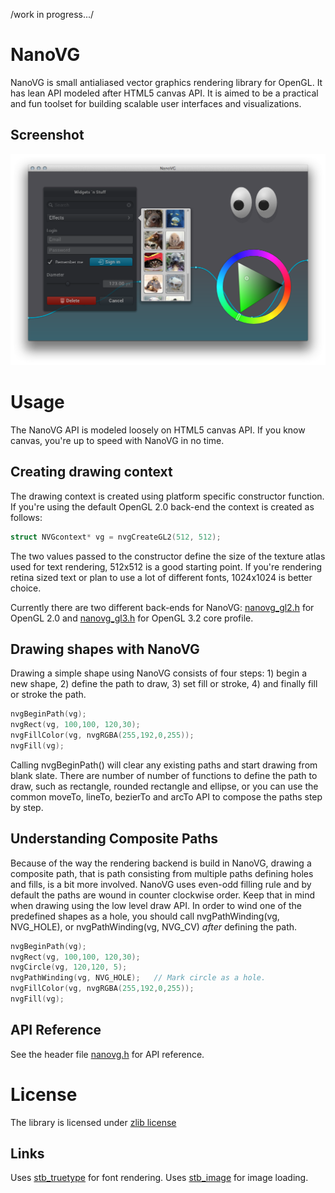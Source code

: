 /work in progress.../


NanoVG
==========

NanoVG is small antialiased vector graphics rendering library for OpenGL. It has lean API modeled after HTML5 canvas API. It is aimed to be a practical and fun toolset for building scalable user interfaces and visualizations. 

## Screenshot

![screenshot of some text rendered witht the sample program](/example/screenshot-01.png?raw=true)

Usage
=====

The NanoVG API is modeled loosely on HTML5 canvas API. If you know canvas, you're up to speed with NanoVG in no time.

## Creating drawing context

The drawing context is created using platform specific constructor function. If you're using the default OpenGL 2.0 back-end the context is created as follows:
```C
struct NVGcontext* vg = nvgCreateGL2(512, 512);
```
The two values passed to the constructor define the size of the texture atlas used for text rendering, 512x512 is a good starting point. If you're rendering retina sized text or plan to use a lot of different fonts, 1024x1024 is better choice.

Currently there are two different back-ends for NanoVG: [nanovg_gl2.h](/src/nanovg_gl2.h) for OpenGL 2.0 and [nanovg_gl3.h](/src/nanovg_gl3.h) for OpenGL 3.2 core profile.

## Drawing shapes with NanoVG

Drawing a simple shape using NanoVG consists of four steps: 1) begin a new shape, 2) define the path to draw, 3) set fill or stroke, 4) and finally fill or stroke the path.

```C
nvgBeginPath(vg);
nvgRect(vg, 100,100, 120,30);
nvgFillColor(vg, nvgRGBA(255,192,0,255));
nvgFill(vg);
```

Calling nvgBeginPath() will clear any existing paths and start drawing from blank slate. There are number of number of functions to define the path to draw, such as rectangle, rounded rectangle and ellipse, or you can use the common moveTo, lineTo, bezierTo and arcTo API to compose the paths step by step.

## Understanding Composite Paths

Because of the way the rendering backend is build in NanoVG, drawing a composite path, that is path consisting from multiple paths defining holes and fills, is a bit more involved. NanoVG uses even-odd filling rule and by default the paths are wound in counter clockwise order. Keep that in mind when drawing using the low level draw API. In order to wind one of the predefined shapes as a hole, you should call nvgPathWinding(vg, NVG_HOLE), or nvgPathWinding(vg, NVG_CV) _after_ defining the path.

``` C
nvgBeginPath(vg);
nvgRect(vg, 100,100, 120,30);
nvgCircle(vg, 120,120, 5);
nvgPathWinding(vg, NVG_HOLE);	// Mark circle as a hole.
nvgFillColor(vg, nvgRGBA(255,192,0,255));
nvgFill(vg);
```

## API Reference

See the header file [nanovg.h](/src/nanovg.h) for API reference.


# License
The library is licensed under [zlib license](LICENSE.txt)

## Links
Uses [stb_truetype](http://nothings.org) for font rendering.
Uses [stb_image](http://nothings.org) for image loading.
